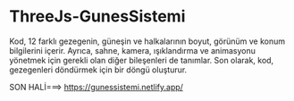 # ThreeJs-GunesSistemi

Kod, 12 farklı gezegenin, güneşin ve halkalarının boyut, görünüm ve konum bilgilerini içerir. 
Ayrıca, sahne, kamera, ışıklandırma ve animasyonu yönetmek için gerekli olan diğer bileşenleri de tanımlar. 
Son olarak, kod, gezegenleri döndürmek için bir döngü oluşturur.

SON HALİ===> https://gunessistemi.netlify.app/
